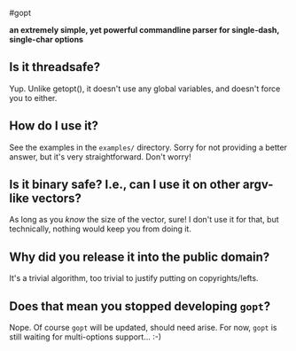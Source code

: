 
#gopt

**an extremely simple, yet powerful commandline parser for single-dash, single-char options**

## Is it threadsafe?

Yup. Unlike getopt(), it doesn't use any global variables, and doesn't force you to either.<br />

## How do I use it?

See the examples in the `examples/` directory. Sorry for not providing a better answer, but it's very straightforward. Don't worry!

## Is it binary safe? I.e., can I use it on other argv-like vectors?

As long as you *know* the size of the vector, sure! I don't use it for that, but technically,
nothing would keep you from doing it.

## Why did you release it into the public domain?

It's a trivial algorithm, too trivial to justify putting on copyrights/lefts.

## Does that mean you stopped developing `gopt`?

Nope. Of course `gopt` will be updated, should need arise. For now, `gopt` is still waiting for multi-options support... :-)

